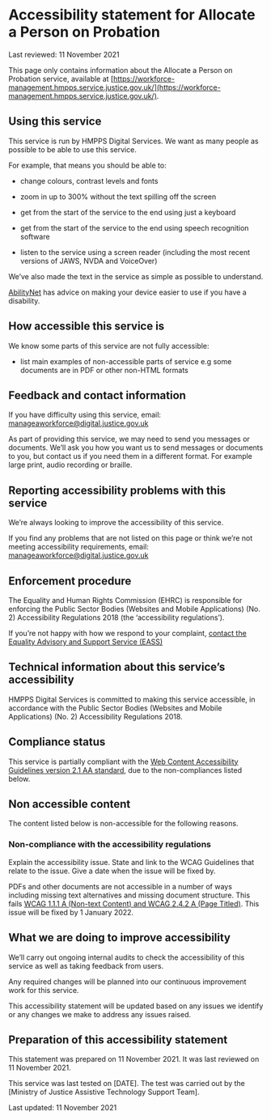 # Accessibility statement for Allocate a Person on Probation

Last reviewed: 11 November 2021

This page only contains information about the Allocate a Person on Probation service, available at [https://workforce-management.hmpps.service.justice.gov.uk/](https://workforce-management.hmpps.service.justice.gov.uk/).

## Using this service

This service is run by HMPPS Digital Services. We want as many people as possible to be able to use this service.

For example, that means you should be able to:

- change colours, contrast levels and fonts

- zoom in up to 300% without the text spilling off the screen

- get from the start of the service to the end using just a keyboard

- get from the start of the service to the end using speech recognition software

- listen to the service using a screen reader (including the most recent versions of JAWS, NVDA and VoiceOver)

We’ve also made the text in the service as simple as possible to understand.

[AbilityNet](https://mcmw.abilitynet.org.uk/) has advice on making your device easier to use if you have a disability.

## How accessible this service is

We know some parts of this service are not fully accessible:

- list main examples of non-accessible parts of service e.g some documents are in PDF or other non-HTML formats

## Feedback and contact information

If you have difficulty using this service, email: [manageaworkforce@digital.justice.gov.uk](mailto:manageaworkforce@digital.justice.gov.uk)

As part of providing this service, we may need to send you messages or documents. We’ll ask you how you want us to send messages or documents to you, but contact us if you need them in a different format. For example large print, audio recording or braille.

## Reporting accessibility problems with this service

We’re always looking to improve the accessibility of this service.

If you find any problems that are not listed on this page or think we’re not meeting accessibility requirements, email: [manageaworkforce@digital.justice.gov.uk](mailto:manageaworkforce@digital.justice.gov.uk)

## Enforcement procedure

The Equality and Human Rights Commission (EHRC) is responsible for enforcing the Public Sector Bodies (Websites and Mobile Applications) (No. 2) Accessibility Regulations 2018 (the ‘accessibility regulations’).

If you’re not happy with how we respond to your complaint, [contact the Equality Advisory and Support Service (EASS)](https://www.equalityadvisoryservice.com/)

## Technical information about this service’s accessibility

HMPPS Digital Services is committed to making this service accessible, in accordance with the Public Sector Bodies (Websites and Mobile Applications) (No. 2) Accessibility Regulations 2018.

## Compliance status

This service is partially compliant with the [Web Content Accessibility Guidelines version 2.1 AA standard](https://www.w3.org/TR/WCAG21/), due to the non-compliances listed below.

## Non accessible content

The content listed below is non-accessible for the following reasons.

### Non-compliance with the accessibility regulations

Explain the accessibility issue. State and link to the WCAG Guidelines that relate to the issue. Give a date when the issue will be fixed by.

PDFs and other documents are not accessible in a number of ways including missing text alternatives and missing document structure. This fails [WCAG 1.1.1 A (Non-text Content) and WCAG 2.4.2 A (Page Titled)](https://www.w3.org/TR/WCAG21/#non-text-content). This issue will be fixed by 1 January 2022.

## What we are doing to improve accessibility

We’ll carry out ongoing internal audits to check the accessibility of this service as well as taking feedback from users.

Any required changes will be planned into our continuous improvement work for this service.

This accessibility statement will be updated based on any issues we identify or any changes we make to address any issues raised.

## Preparation of this accessibility statement

This statement was prepared on 11 November 2021. It was last reviewed on 11 November 2021.

This service was last tested on [DATE]. The test was carried out by the [Ministry of Justice Assistive Technology Support Team].

Last updated: 11 November 2021